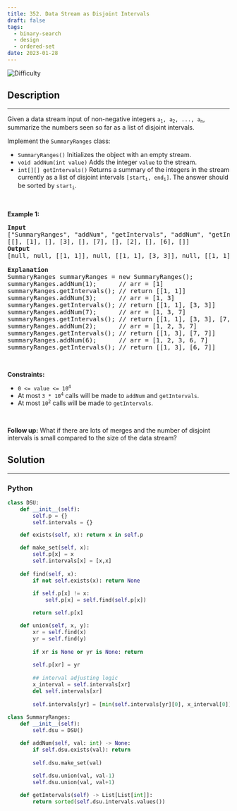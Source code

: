 ```yaml
---
title: 352. Data Stream as Disjoint Intervals
draft: false
tags: 
  - binary-search
  - design
  - ordered-set
date: 2023-01-28
---
```


![Difficulty](https://img.shields.io/badge/Difficulty-Hard-blue.svg)

## Description

---
<p>Given a data stream input of non-negative integers <code>a<sub>1</sub>, a<sub>2</sub>, ..., a<sub>n</sub></code>, summarize the numbers seen so far as a list of disjoint intervals.</p>

<p>Implement the <code>SummaryRanges</code> class:</p>

<ul>
	<li><code>SummaryRanges()</code> Initializes the object with an empty stream.</li>
	<li><code>void addNum(int value)</code> Adds the integer <code>value</code> to the stream.</li>
	<li><code>int[][] getIntervals()</code> Returns a summary of the integers in the stream currently as a list of disjoint intervals <code>[start<sub>i</sub>, end<sub>i</sub>]</code>. The answer should be sorted by <code>start<sub>i</sub></code>.</li>
</ul>

<p>&nbsp;</p>
<p><strong class="example">Example 1:</strong></p>

<pre>
<strong>Input</strong>
[&quot;SummaryRanges&quot;, &quot;addNum&quot;, &quot;getIntervals&quot;, &quot;addNum&quot;, &quot;getIntervals&quot;, &quot;addNum&quot;, &quot;getIntervals&quot;, &quot;addNum&quot;, &quot;getIntervals&quot;, &quot;addNum&quot;, &quot;getIntervals&quot;]
[[], [1], [], [3], [], [7], [], [2], [], [6], []]
<strong>Output</strong>
[null, null, [[1, 1]], null, [[1, 1], [3, 3]], null, [[1, 1], [3, 3], [7, 7]], null, [[1, 3], [7, 7]], null, [[1, 3], [6, 7]]]

<strong>Explanation</strong>
SummaryRanges summaryRanges = new SummaryRanges();
summaryRanges.addNum(1);      // arr = [1]
summaryRanges.getIntervals(); // return [[1, 1]]
summaryRanges.addNum(3);      // arr = [1, 3]
summaryRanges.getIntervals(); // return [[1, 1], [3, 3]]
summaryRanges.addNum(7);      // arr = [1, 3, 7]
summaryRanges.getIntervals(); // return [[1, 1], [3, 3], [7, 7]]
summaryRanges.addNum(2);      // arr = [1, 2, 3, 7]
summaryRanges.getIntervals(); // return [[1, 3], [7, 7]]
summaryRanges.addNum(6);      // arr = [1, 2, 3, 6, 7]
summaryRanges.getIntervals(); // return [[1, 3], [6, 7]]
</pre>

<p>&nbsp;</p>
<p><strong>Constraints:</strong></p>

<ul>
	<li><code>0 &lt;= value &lt;= 10<sup>4</sup></code></li>
	<li>At most <code>3 * 10<sup>4</sup></code> calls will be made to <code>addNum</code> and <code>getIntervals</code>.</li>
	<li>At most <code>10<sup>2</sup></code>&nbsp;calls will be made to&nbsp;<code>getIntervals</code>.</li>
</ul>

<p>&nbsp;</p>
<p><strong>Follow up:</strong> What if there are lots of merges and the number of disjoint intervals is small compared to the size of the data stream?</p>


## Solution

---
### Python
``` py title='data-stream-as-disjoint-intervals'
class DSU:
    def __init__(self):
        self.p = {}
        self.intervals = {}

    def exists(self, x): return x in self.p

    def make_set(self, x):
        self.p[x] = x
        self.intervals[x] = [x,x]
        
    def find(self, x):
        if not self.exists(x): return None
        
        if self.p[x] != x:
            self.p[x] = self.find(self.p[x])

        return self.p[x]

    def union(self, x, y):
        xr = self.find(x)
        yr = self.find(y)
        
        if xr is None or yr is None: return
        
        self.p[xr] = yr
        
        ## interval adjusting logic
        x_interval = self.intervals[xr]
        del self.intervals[xr]
        
        self.intervals[yr] = [min(self.intervals[yr][0], x_interval[0]), max(self.intervals[yr][1], x_interval[1])]
        
class SummaryRanges:    
    def __init__(self):
        self.dsu = DSU()

    def addNum(self, val: int) -> None:
        if self.dsu.exists(val): return
            
        self.dsu.make_set(val)
        
        self.dsu.union(val, val-1)
        self.dsu.union(val, val+1)

    def getIntervals(self) -> List[List[int]]:
        return sorted(self.dsu.intervals.values())


```


